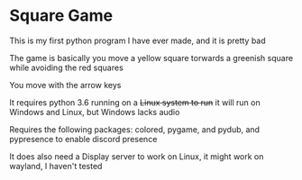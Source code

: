 # Square Game
This is my first python program I have ever made, and it is pretty bad

The game is basically you move a yellow square torwards a greenish square while avoiding the red squares

You move with the arrow keys

It requires python 3.6 running on a ~~Linux system to run~~ it will run on Windows and Linux, but Windows lacks audio

Requires the following packages: colored, pygame, and pydub, and pypresence to enable discord presence

It does also need a Display server to work on Linux, it might work on wayland, I haven't tested

#
